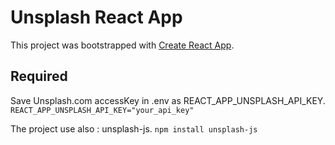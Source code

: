 # Unsplash React App

This project was bootstrapped with [Create React App](https://github.com/facebook/create-react-app).


## Required
Save Unsplash.com accessKey in .env as REACT_APP_UNSPLASH_API_KEY. 
`REACT_APP_UNSPLASH_API_KEY="your_api_key"`

The project use also : unsplash-js.
`npm install unsplash-js`